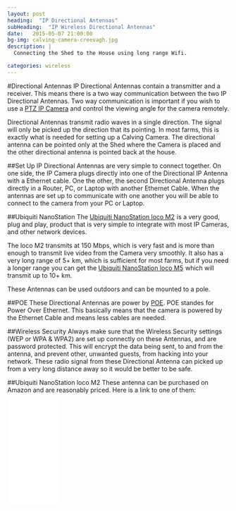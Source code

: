 ```yaml
---
layout: post
heading:  "IP Directional Antennas"
subHeading:  "IP Wireless Directional Antennas"
date:   2015-05-07 21:00:00
bg-img: calving-camera-creevagh.jpg
description: |
  Connecting the Shed to the House using long range Wifi.

categories: wireless
---
```


#Directional Antennas
IP Directional Antennas contain a transmitter and a receiver. This means there is a two way communication between the two IP Directional Antennas. Two way communication is important if you wish to use a <a href="/ptz/2015/04/26/ptz-calving-camera.html">PTZ IP Camera</a> and control the viewing angle for the camera remotely.

Directional Antennas transmit radio waves in a single direction. The signal will only be picked up the direction that its pointing. In most farms, this is exactly what is needed for setting up a Calving Camera. The directional antenna can be pointed only at the Shed where the Camera is placed and the other directional antenna is pointed back at the house.

##Set Up
IP Directional Antennas are very simple to connect together. On one side, the IP Camera plugs directly into one of the Directional IP Antenna with a Ethernet cable. One the other, the second Directional Antenna plugs directly in a Router, PC, or Laptop with another Ethernet Cable. When the antennas are set up to communicate with one another you will be able to connect to the camera from your PC or Laptop.

##Ubiquiti NanoStation
The <a href="http://www.amazon.com/gp/product/B004EGI3CI/ref=as_li_tl?ie=UTF8&camp=1789&creative=9325&creativeASIN=B004EGI3CI&linkCode=as2&tag=jhollerano-20&linkId=APRWR6VNXX5WNQRM">Ubiquiti NanoStation loco M2</a><img src="http://ir-na.amazon-adsystem.com/e/ir?t=jhollerano-20&l=as2&o=1&a=B004EGI3CI" width="1" height="1" border="0" alt="" style="border:none !important; margin:0px !important;" /> is a very good, plug and play, product that is very simple to integrate with most IP Cameras, and other network devices. 

The loco M2 transmits at 150 Mbps, which is very fast and is more than enough to transmit live video from the Camera very smoothly. It also has a very long range of 5+ km, which is sufficient for most farms, but if you need a longer range you can get the <a href="http://www.amazon.com/gp/product/B004EHSV4W/ref=as_li_tl?ie=UTF8&camp=1789&creative=9325&creativeASIN=B004EHSV4W&linkCode=as2&tag=jhollerano-20&linkId=D2ICM7EKQFEM2PIO">Ubiquiti NanoStation loco M5</a><img src="http://ir-na.amazon-adsystem.com/e/ir?t=jhollerano-20&l=as2&o=1&a=B004EHSV4W" width="1" height="1" border="0" alt="" style="border:none !important; margin:0px !important;" /> which will transmit up to 10+ km.

These Antennas can be used outdoors and can be mounted to a pole.

##POE
These Directional Antennas are power by <a href="http://en.wikipedia.org/wiki/Power_over_Ethernet">POE</a>. POE standes for Power Over Ethernet. This basically means that the camera is powered by the Ethernet Cable and means less cables are needed.


##Wireless Security
Always make sure that the Wireless Security settings (WEP or WPA & WPA2) are set up connectly on these Antennas, and are password protected. This will encrypt the data being sent, to and from the antenna, and prevent other, unwanted guests, from hacking into your network. These radio signal from these Directional Antenna can picked up from a very long distance away so it would be better to be safe.


##Ubiquiti NanoStation loco M2
These antenna can be purchased on Amazon and are reasonably priced. Here is a link to one of them:

<iframe style="width:120px;height:240px;" marginwidth="0" marginheight="0" scrolling="no" frameborder="0" src="//ws-na.amazon-adsystem.com/widgets/q?ServiceVersion=20070822&OneJS=1&Operation=GetAdHtml&MarketPlace=US&source=ac&ref=qf_sp_asin_til&ad_type=product_link&tracking_id=jhollerano-20&marketplace=amazon&region=US&placement=B004EGI3CI&asins=B004EGI3CI&linkId=NACNL6576ZSEOJ4Y&show_border=true&link_opens_in_new_window=true&price_color=BF3E3E&title_color=759BBD&bg_color=F9F3F3">

